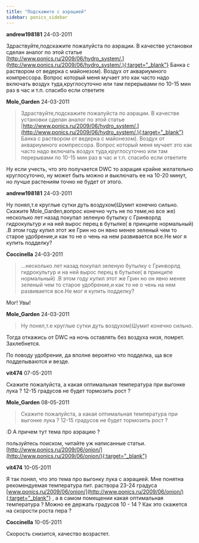 ```yaml
---
title: "Подскажите с аэрацией"
sidebar: ponics_sidebar
---
```


**andrew198181** 24-03-2011

Здраствуйте,подскажите пожалуйста по аэрации. В качестве установки сделан аналог по этой статье [http://www.ponics.ru/2009/06/hydro_system/.](http://www.ponics.ru/2009/06/hydro_system/.){:target="_blank"} Банка с раствором от ведерка с майонезом). Воздух от аквариумного компрессора. Вопрос который меня мучает это как часто надо включать воздух туда,круглосуточно или там перерывами по 10-15 мин раз в час и т.п. спасибо если ответите


**Mole_Garden** 24-03-2011

> Здраствуйте,подскажите пожалуйста по аэрации. В качестве установки сделан аналог по этой статье [http://www.ponics.ru/2009/06/hydro_system/.](http://www.ponics.ru/2009/06/hydro_system/.){:target="_blank"} Банка с раствором от ведерка с майонезом). Воздух от аквариумного компрессора. Вопрос который меня мучает это как часто надо включать воздух туда,круглосуточно или там перерывами по 10-15 мин раз в час и т.п. спасибо если ответите

Ну если учесть, что это получается DWC то аэрация крайне желательно круглосуточно, ну может быть можно и выключать ее на 10-20 минут, но лучше растениям точно не будет от этого.


**andrew198181** 24-03-2011

Ну понял,т.е круглые сутки дуть воздухом)Шумит конечно сильно. Скажите Mole_Garden,вопрос конечно чуть не по теме,но все же) несколько лет назад покупал зеленую бутылку с Гринворлд гидрокультур и на ней вырос перец в бутылке( в принципе нормальный) .В этом году купил этот же Грин но он явно менее зеленый чем то старое удобрение,и как то не о чень на нем развивается все.Не мог я купить подделку? 


**Coccinella** 24-03-2011

> ...несколько лет назад покупал зеленую бутылку с Гринворлд гидрокультур и на ней вырос перец в бутылке( в принципе нормальный) .В этом году купил этот же Грин но он явно менее зеленый чем то старое удобрение,и как то не о чень на нем развивается все.Не мог я купить подделку? 

Мог! Увы!


**Mole_Garden** 24-03-2011

> Ну понял,т.е круглые сутки дуть воздухом)Шумит конечно сильно. 

Тогда откажись от DWC на ночь оставлять без воздуха низя, помрет. Захлебнется. 

По поводу удобрения, да вполне вероятно что подделка, ща все подделываются и везде. 


**vit474** 07-05-2011

Скажите пожалуйста, а какая оптимальная температура при выгонке лука ? 12-15 градусов не будет тормозить рост ?


**Mole_Garden** 08-05-2011

> Скажите пожалуйста, а какая оптимальная температура при выгонке лука ? 12-15 градусов не будет тормозить рост ?

 :D А причем тут тема про аэрацию ?

пользуйтесь поиском, читайте уж написанные статьи. [http://www.ponics.ru/2009/06/onion/](http://www.ponics.ru/2009/06/onion/){:target="_blank"}


**vit474** 10-05-2011

 Я так понял, что это тема про выгонку лука с аэрацией. Мне понятна рекомендуемая температура пит. раствора 23-24 градуса [www.ponics.ru/2009/06/onion/](http://www.ponics.ru/2009/06/onion/){:target="_blank"} , а в самом помещении какая оптимальная температура ? Можно ее держать градусов 10 - 14 ? Как это скажется на скорости роста пера ?


**Coccinella** 10-05-2011

Скорость снизится, качество возрастет.


